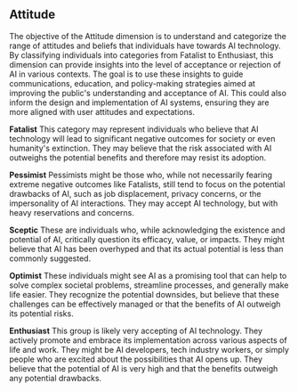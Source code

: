 ## Attitude

The objective of the Attitude dimension is to understand and categorize the range of attitudes and beliefs that individuals have towards AI technology. By classifying individuals into categories from Fatalist to Enthusiast, this dimension can provide insights into the level of acceptance or rejection of AI in various contexts. The goal is to use these insights to guide communications, education, and policy-making strategies aimed at improving the public's understanding and acceptance of AI. This could also inform the design and implementation of AI systems, ensuring they are more aligned with user attitudes and expectations.

**Fatalist**
This category may represent individuals who believe that AI technology will lead to significant negative outcomes for society or even humanity's extinction. They may believe that the risk associated with AI outweighs the potential benefits and therefore may resist its adoption.

**Pessimist**
Pessimists might be those who, while not necessarily fearing extreme negative outcomes like Fatalists, still tend to focus on the potential drawbacks of AI, such as job displacement, privacy concerns, or the impersonality of AI interactions. They may accept AI technology, but with heavy reservations and concerns.

**Sceptic**
These are individuals who, while acknowledging the existence and potential of AI, critically question its efficacy, value, or impacts. They might believe that AI has been overhyped and that its actual potential is less than commonly suggested.

**Optimist**
These individuals might see AI as a promising tool that can help to solve complex societal problems, streamline processes, and generally make life easier. They recognize the potential downsides, but believe that these challenges can be effectively managed or that the benefits of AI outweigh its potential risks.

**Enthusiast**
This group is likely very accepting of AI technology. They actively promote and embrace its implementation across various aspects of life and work. They might be AI developers, tech industry workers, or simply people who are excited about the possibilities that AI opens up. They believe that the potential of AI is very high and that the benefits outweigh any potential drawbacks.